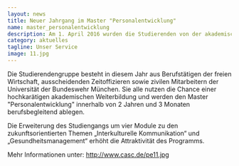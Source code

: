 ```yaml
---
layout: news
title: Neuer Jahrgang im Master "Personalentwicklung"
name: master_personalentwicklung
description: Am 1. April 2016 wurden die Studierenden von der akademischen Leiterin, Prof. Sigrid Rotering-Steinberg und der Präsidentin der Universität der Bundeswehr München, Prof. Merith Niehuss zum ersten Präsenzwochenende auf dem Campus willkommen geheißen..
category: aktuelles
tagline: Unser Service
image: 11.jpg
---
```


Die Studierendengruppe besteht in diesem Jahr aus Berufstätigen der freien Wirtschaft, ausscheidenden Zeitoffizieren sowie zivilen Mitarbeitern der Universität der Bundeswehr München. Sie alle nutzen die Chance einer hochkarätigen akademischen Weiterbildung und werden den Master "Personalentwicklung" innerhalb von 2 Jahren und 3 Monaten berufsbegleitend ablegen.

Die Erweiterung des Studiengangs um vier Module zu den zukunftsorientierten Themen „Interkulturelle Kommunikation“ und „Gesundheitsmanagement“ erhöht die Attraktivität des Programms.

Mehr Informationen unter: http://www.casc.de/pe11.jpg